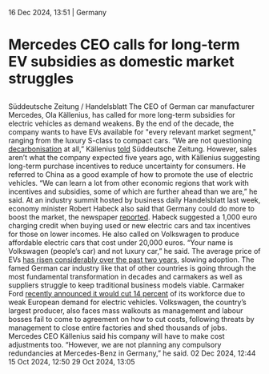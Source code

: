 16 Dec 2024, 13:51
| 
Germany
# Mercedes CEO calls for long-term EV subsidies as domestic market struggles
## 
Süddeutsche Zeitung / Handelsblatt 
The CEO of German car manufacturer Mercedes, Ola Källenius, has called for more long-term subsidies for electric vehicles as demand weakens. By the end of the decade, the company wants to have EVs available for "every relevant market segment," ranging from the luxury S-class to compact cars.
“We are not questioning [decarbonisation](https://www.cleanenergywire.org/glossary/letter_d#decarbonisation) at all,” Källenius [told](https://www.sueddeutsche.de/projekte/artikel/wirtschaft/mercedes-chef-kaellenius-interview-krise-autoindustrie-elektroauto-china-usa-e949465/?reduced=true) Süddeutsche Zeitung. However, sales aren’t what the company expected five years ago, with Källenius suggesting long-term purchase incentives to reduce uncertainty for consumers. He referred to China as a good example of how to promote the use of electric vehicles. “We can learn a lot from other economic regions that work with incentives and subsidies, some of which are further ahead than we are,” he said.
At an industry summit hosted by business daily Handelsblatt last week, economy minister Robert Habeck also said that Germany could do more to boost the market, the newspaper [reported](https://www.handelsblatt.com/politik/deutschland/handelsblatt-industrie-gipfel-habeck-hinterfragt-den-kohleausstieg-2030/100094566.html). Habeck suggested a 1,000 euro charging credit when buying used or new electric cars and tax incentives for those on lower incomes. He also called on Volkswagen to produce affordable electric cars that cost under 20,000 euros. “Your name is Volkswagen (people’s car) and not luxury car,” he said. The average price of EVs [has risen considerably over the past two years](https://www.cleanenergywire.org/news/average-price-new-electric-cars-rises-eu4000-almost-eu57000-germany), slowing adoption.
The famed German car industry like that of other countries is going through the most fundamental transformation in decades and carmakers as well as suppliers struggle to keep traditional business models viable. Carmaker Ford [recently announced it would cut 14 percent](https://www.cleanenergywire.org/news/falling-job-vacancies-reflect-struggling-e-car-sector-germany-research-institute) of its workforce due to weak European demand for electric vehicles. Volkswagen, the country’s largest producer, also faces mass walkouts as management and labour bosses fail to come to agreement on how to cut costs, following threats by management to close entire factories and shed thousands of jobs. Mercedes CEO Källenius said his company will have to make cost adjustments too. “However, we are not planning any compulsory redundancies at Mercedes-Benz in Germany,” he said.
02 Dec 2024, 12:44
15 Oct 2024, 12:50
29 Oct 2024, 13:05